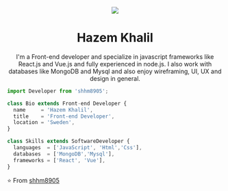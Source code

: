 <p align="center">
  <img src="https://github.com/shhm8905/shhm8905/blob/main/images/pf.jpg" />
</p>

<h1 align="center">Hazem Khalil</h1>
<p align="center">
   I'm a Front-end developer and specialize in javascript frameworks like React.js and Vue.js and fully experienced in node.js. I also work with databases like MongoDB and Mysql and also enjoy wireframing, UI, UX and design in general.
</p>

```js
import Developer from 'shhm8905';

class Bio extends Front-end Developer {
  name     = 'Hazem Khalil',
  title    = 'Front-end Developer',
  location = 'Sweden',
}

class Skills extends SoftwareDeveloper {
  languages  = ['JavaScript', 'Html','Css'],
  databases  = ['MongoDB','Mysql'],
  frameworks = ['React', 'Vue'],
}
```

⭐️ From [shhm8905](https://github.com/shhm8905)

